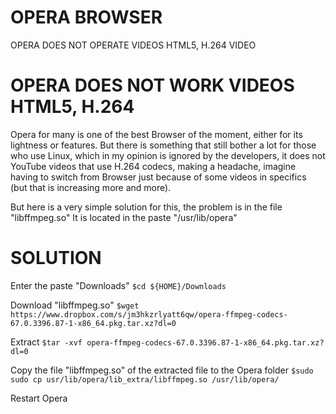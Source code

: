 # OPERA BROWSER
OPERA DOES NOT OPERATE VIDEOS HTML5, H.264 VIDEO

# OPERA DOES NOT WORK VIDEOS HTML5, H.264
Opera for many is one of the best Browser of the moment, either for its lightness or features.
But there is something that still bother a lot for those who use Linux, which in my opinion is ignored by the developers, it does not YouTube videos that use H.264 codecs, making a headache, imagine having to switch from Browser just because of some videos in specifics (but that is increasing more and more).

But here is a very simple solution for this, the problem is in the file "libffmpeg.so"
It is located in the paste "/usr/lib/opera"

# SOLUTION
Enter the paste "Downloads"
`$cd ${HOME}/Downloads`

Download "libffmpeg.so"
`$wget https://www.dropbox.com/s/jm3hkzrlyatt6qw/opera-ffmpeg-codecs-67.0.3396.87-1-x86_64.pkg.tar.xz?dl=0`

Extract
`$tar -xvf opera-ffmpeg-codecs-67.0.3396.87-1-x86_64.pkg.tar.xz?dl=0`

Copy the file "libffmpeg.so" of the extracted file to the Opera folder
`$sudo sudo cp usr/lib/opera/lib_extra/libffmpeg.so /usr/lib/opera/`

Restart Opera

